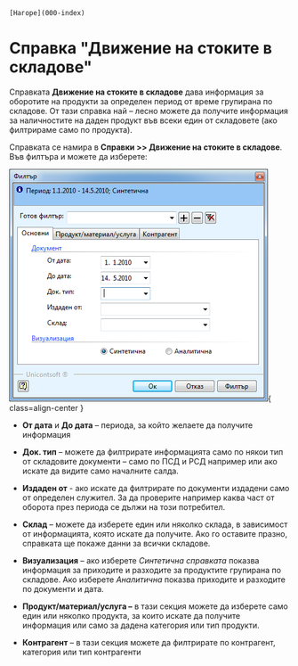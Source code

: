 ```{only} html
[Нагоре](000-index)
```

# Справка "Движение на стоките в складове"

Справката **Движение на стоките в складове** дава информация за
оборотите на продукти за определен период от време групирана по
складове. От тази справка най – лесно можете да получите информация за
наличностите на даден продукт във всеки един от складовете (ако
филтрираме само по продукта).

Справката се намира в **Справки \>\> Движение на стоките в складове**.
Във филтъра и можете да изберете:

![](903-image100.png){ class=align-center }

 - **От дата** и **До дата** – периода, за който желаете да получите информация

 - **Док. тип** – можете да филтрирате информацията само по някои тип от складовите документи – само по ПСД и РСД например или ако искате да видите само началните салда.

 - **Издаден от** - ако искате да филтрирате по документи издадени само от определен служител. За да проверите например каква част от оборота през периода се дължи на този потребител.

 - **Склад** – можете да изберете един или няколко склада, в зависимост от информацията, която искате да получите. Ако го оставите празно, справката ще покаже данни за всички складове.

 - **Визуализация** – ако изберете *Синтетична справката* показва информация за приходите и разходите за продуктите групирана по складове. Ако изберете *Аналитична* показва приходите и разходите по документи и дата. 

 - **Продукт/материал/услуга –** в тази секция можете да изберете само един или няколко продукта, за които искате да получите информация или само за дадена категория или тип продукти.

 - **Контрагент** – в тази секция можете да филтрирате по контрагент, категория или тип контрагенти